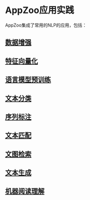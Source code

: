 # AppZoo应用实践

AppZoo集成了常用的NLP的应用，包括：

## [数据增强](https://github.com/alibaba/EasyNLP/tree/master/examples/appzoo_tutorials/data_augmentation)

## [特征向量化](https://github.com/alibaba/EasyNLP/tree/master/examples/appzoo_tutorials/feature_vectorization)

## [语言模型预训练](https://github.com/alibaba/EasyNLP/tree/master/examples/appzoo_tutorials/language_modeling)

## [文本分类](https://github.com/alibaba/EasyNLP/tree/master/examples/appzoo_tutorials/sequence_classification)

## [序列标注](https://github.com/alibaba/EasyNLP/tree/master/examples/appzoo_tutorials/sequence_labeling)

## [文本匹配](https://github.com/alibaba/EasyNLP/tree/master/examples/appzoo_tutorials/text_match)

## [文图检索](https://github.com/alibaba/EasyNLP/tree/master/examples/appzoo_tutorials/text_vision)

## [文本生成](https://github.com/alibaba/EasyNLP/tree/master/examples/appzoo_tutorials/sequence_generation)

## [机器阅读理解](https://github.com/alibaba/EasyNLP/tree/master/examples/appzoo_tutorials/machine_reading_comprehension)
